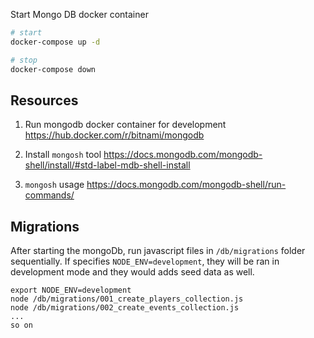 Start Mongo DB docker container

```bash
# start
docker-compose up -d

# stop
docker-compose down
```

## Resources

1. Run mongodb docker container for development
   https://hub.docker.com/r/bitnami/mongodb

2. Install `mongosh` tool
   https://docs.mongodb.com/mongodb-shell/install/#std-label-mdb-shell-install

3. `mongosh` usage
   https://docs.mongodb.com/mongodb-shell/run-commands/

## Migrations

After starting the mongoDb, run javascript files in `/db/migrations` folder sequentially.
If specifies `NODE_ENV=development`, they will be ran in development mode and they would adds seed data as well.
```
export NODE_ENV=development
node /db/migrations/001_create_players_collection.js
node /db/migrations/002_create_events_collection.js
...
so on
```